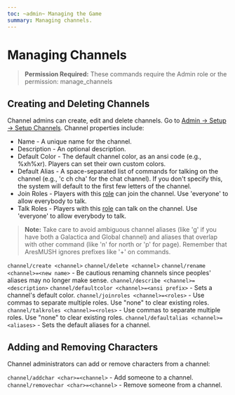 ```yaml
---
toc: ~admin~ Managing the Game
summary: Managing channels.
---
```

# Managing Channels

> **Permission Required:** These commands require the Admin role or the permission: manage\_channels

## Creating and Deleting Channels

Channel admins can create, edit and delete channels.  Go to [Admin -> Setup -> Setup Channels](/channels-manage). Channel properties include:

* Name - A unique name for the channel.
* Description - An optional description.
* Default Color - The default channel color, as an ansi code (e.g., \%xh\%xr). Players can set their own custom colors.
* Default Alias - A space-separated list of commands for talking on the channel (e.g., 'c ch cha' for the chat channel). If you don't specify this, the system will default to the first few letters of the channel.
* Join Roles - Players with this [role](/help/roles) can join the channel. Use 'everyone' to allow everybody to talk.
* Talk Roles - Players with this [role](/help/roles) can talk on the channel. Use 'everyone' to allow everybody to talk.

> **Note:** Take care to avoid ambiguous channel aliases (like 'g' if you have both a Galactica and Global channel) and aliases that overlap with other command (like 'n' for north or 'p' for page).  Remember that AresMUSH ignores prefixes like '+' on commands.

`channel/create <channel>`
`channel/delete <channel>`
`channel/rename <channel>=<new name>` - Be cautious renaming channels since peoples' aliases may no longer make sense.
`channel/describe <channel>=<description>`
`channel/defaultcolor <channel>=<ansi prefix>` - Sets a channel's default color.
`channel/joinroles <channel>=<roles>` - Use commas to separate multiple roles.  Use "none" to clear existing roles.
`channel/talkroles <channel>=<roles>` - Use commas to separate multiple roles.  Use "none" to clear existing roles.
`channel/defaultalias <channel>=<aliases>` - Sets the default aliases for a channel.

## Adding and Removing Characters

Channel administrators can add or remove characters from a channel:

`channel/addchar <char>=<channel>` - Add someone to a channel.
`channel/removechar <char>=<channel>`  - Remove someone from a channel.